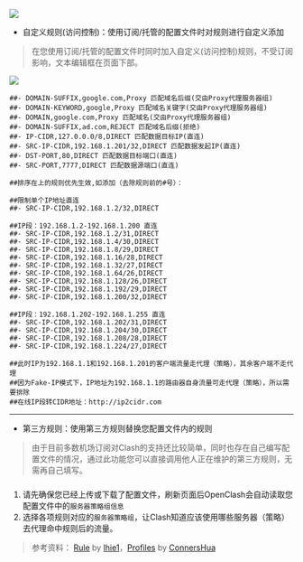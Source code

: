 ![](https://github.com/vernesong/OpenClash/raw/master/img/set3.png)

* 自定义规则(访问控制)：使用订阅/托管的配置文件时对规则进行自定义添加

> 在您使用订阅/托管的配置文件时同时加入自定义(访问控制)规则，不受订阅影响，文本编辑框在页面下部。

![](https://github.com/vernesong/OpenClash/blob/master/img/set11.png)

```
##- DOMAIN-SUFFIX,google.com,Proxy 匹配域名后缀(交由Proxy代理服务器组)
##- DOMAIN-KEYWORD,google,Proxy 匹配域名关键字(交由Proxy代理服务器组)
##- DOMAIN,google.com,Proxy 匹配域名(交由Proxy代理服务器组)
##- DOMAIN-SUFFIX,ad.com,REJECT 匹配域名后缀(拒绝)
##- IP-CIDR,127.0.0.0/8,DIRECT 匹配数据目标IP(直连)
##- SRC-IP-CIDR,192.168.1.201/32,DIRECT 匹配数据发起IP(直连)
##- DST-PORT,80,DIRECT 匹配数据目标端口(直连)
##- SRC-PORT,7777,DIRECT 匹配数据源端口(直连)

##排序在上的规则优先生效,如添加（去除规则前的#号）：

##限制单个IP地址直连
##- SRC-IP-CIDR,192.168.1.2/32,DIRECT

##IP段：192.168.1.2-192.168.1.200 直连
##- SRC-IP-CIDR,192.168.1.2/31,DIRECT
##- SRC-IP-CIDR,192.168.1.4/30,DIRECT
##- SRC-IP-CIDR,192.168.1.8/29,DIRECT
##- SRC-IP-CIDR,192.168.1.16/28,DIRECT
##- SRC-IP-CIDR,192.168.1.32/27,DIRECT
##- SRC-IP-CIDR,192.168.1.64/26,DIRECT
##- SRC-IP-CIDR,192.168.1.128/26,DIRECT
##- SRC-IP-CIDR,192.168.1.192/29,DIRECT
##- SRC-IP-CIDR,192.168.1.200/32,DIRECT

##IP段：192.168.1.202-192.168.1.255 直连
##- SRC-IP-CIDR,192.168.1.202/31,DIRECT
##- SRC-IP-CIDR,192.168.1.204/30,DIRECT
##- SRC-IP-CIDR,192.168.1.208/28,DIRECT
##- SRC-IP-CIDR,192.168.1.224/27,DIRECT

##此时IP为192.168.1.1和192.168.1.201的客户端流量走代理（策略），其余客户端不走代理
##因为Fake-IP模式下，IP地址为192.168.1.1的路由器自身流量可走代理（策略），所以需要排除
##在线IP段转CIDR地址：http://ip2cidr.com
```

***

* 第三方规则：使用第三方规则替换您配置文件内的规则
> 由于目前多数机场订阅对Clash的支持还比较简单，同时也存在自己编写配置文件的情况，通过此功能您可以直接调用他人正在维护的第三方规则，无需再自己填写。
###
1. 请先确保您已经上传或下载了配置文件，刷新页面后OpenClash会自动读取您配置文件中的`服务器策略组信息`
2. 选择各项规则对应的`服务器策略组`，让Clash知道应该使用哪些服务器（策略）去代理命中规则后的流量。

> 参考资料： [Rule](https://github.com/lhie1/Rules) by [lhie1](https://github.com/lhie1)，[Profiles](https://github.com/ConnersHua/Profiles) by [ConnersHua](https://github.com/ConnersHua)
